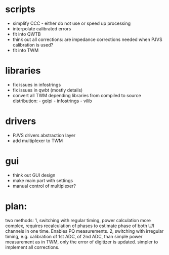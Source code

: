 # scripts
- simplify CCC - either do not use or speed up processing
- interpolate calibrated errors
- fit into QWTB
- think out all corrections: are impedance corrections needed when PJVS calibration is used?
- fit into TWM

# libraries
- fix issues in infostrings
- fix issues in qwbt (mostly details)
- convert all TWM depending libraries from compiled to source distribution:
        - golpi
        - infostrings
        - vilib

# drivers
- PJVS drivers abstraction layer
- add multiplexer to TWM

# gui
- think out GUI design
- make main part with settings
- manual control of multiplexer?


# plan:
two methods:
1, switching with regular timing, power calculation more complex, requires recalculation of phases
to estimate phase of both U/I channels in one time. Enables PQ measurements.
2, switching with irregular timing, e.g. calibration of 1st ADC, of 2nd ADC, than simple power
measurement as in TWM, only the error of digitizer is updated. simpler to implement all corrections.
